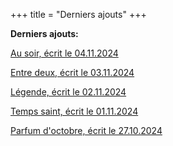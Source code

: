 +++
title = "Derniers ajouts"
+++

**Derniers ajouts:**

[Au soir, écrit le 04.11.2024](./seasons/22_vingt_deuxieme_saison/au_soir/)

[Entre deux, écrit le 03.11.2024](./seasons/22_vingt_deuxieme_saison/entre_deux/)

[Légende, écrit le 02.11.2024](./seasons/22_vingt_deuxieme_saison/legende/)

[Temps saint, écrit le 01.11.2024](./seasons/22_vingt_deuxieme_saison/temps_saint/)

[Parfum d'octobre, écrit le 27.10.2024](./seasons/22_vingt_deuxieme_saison/parfum_d_octobre/)


